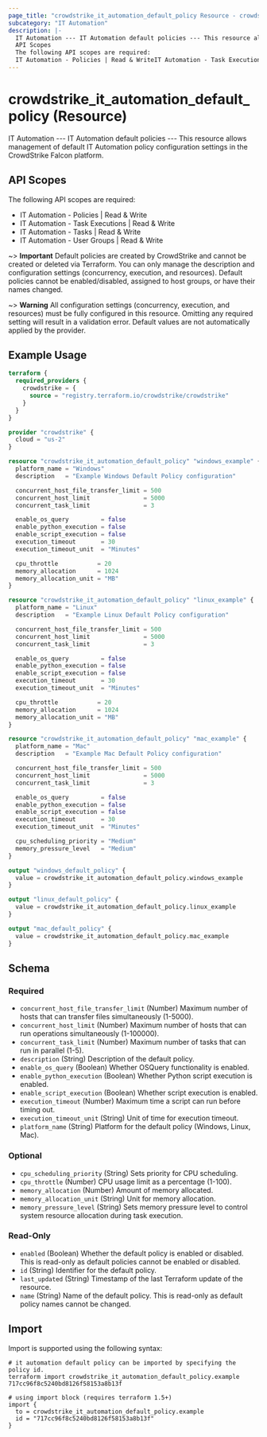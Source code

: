 ```yaml
---
page_title: "crowdstrike_it_automation_default_policy Resource - crowdstrike"
subcategory: "IT Automation"
description: |-
  IT Automation --- IT Automation default policies --- This resource allows management of default IT Automation policy configuration settings in the CrowdStrike Falcon platform.
  API Scopes
  The following API scopes are required:
  IT Automation - Policies | Read & WriteIT Automation - Task Executions | Read & WriteIT Automation - Tasks | Read & WriteIT Automation - User Groups | Read & Write
---
```


# crowdstrike_it_automation_default_policy (Resource)

IT Automation --- IT Automation default policies --- This resource allows management of default IT Automation policy configuration settings in the CrowdStrike Falcon platform.

## API Scopes

The following API scopes are required:

- IT Automation - Policies | Read & Write
- IT Automation - Task Executions | Read & Write
- IT Automation - Tasks | Read & Write
- IT Automation - User Groups | Read & Write

~> **Important** Default policies are created by CrowdStrike and cannot be created or deleted via Terraform. You can only manage the description and configuration settings (concurrency, execution, and resources). Default policies cannot be enabled/disabled, assigned to host groups, or have their names changed.

~> **Warning** All configuration settings (concurrency, execution, and resources) must be fully configured in this resource. Omitting any required setting will result in a validation error. Default values are not automatically applied by the provider.

## Example Usage

```terraform
terraform {
  required_providers {
    crowdstrike = {
      source = "registry.terraform.io/crowdstrike/crowdstrike"
    }
  }
}

provider "crowdstrike" {
  cloud = "us-2"
}

resource "crowdstrike_it_automation_default_policy" "windows_example" {
  platform_name = "Windows"
  description   = "Example Windows Default Policy configuration"

  concurrent_host_file_transfer_limit = 500
  concurrent_host_limit               = 5000
  concurrent_task_limit               = 3

  enable_os_query         = false
  enable_python_execution = false
  enable_script_execution = false
  execution_timeout       = 30
  execution_timeout_unit  = "Minutes"

  cpu_throttle           = 20
  memory_allocation      = 1024
  memory_allocation_unit = "MB"
}

resource "crowdstrike_it_automation_default_policy" "linux_example" {
  platform_name = "Linux"
  description   = "Example Linux Default Policy configuration"

  concurrent_host_file_transfer_limit = 500
  concurrent_host_limit               = 5000
  concurrent_task_limit               = 3

  enable_os_query         = false
  enable_python_execution = false
  enable_script_execution = false
  execution_timeout       = 30
  execution_timeout_unit  = "Minutes"

  cpu_throttle           = 20
  memory_allocation      = 1024
  memory_allocation_unit = "MB"
}

resource "crowdstrike_it_automation_default_policy" "mac_example" {
  platform_name = "Mac"
  description   = "Example Mac Default Policy configuration"

  concurrent_host_file_transfer_limit = 500
  concurrent_host_limit               = 5000
  concurrent_task_limit               = 3

  enable_os_query         = false
  enable_python_execution = false
  enable_script_execution = false
  execution_timeout       = 30
  execution_timeout_unit  = "Minutes"

  cpu_scheduling_priority = "Medium"
  memory_pressure_level   = "Medium"
}

output "windows_default_policy" {
  value = crowdstrike_it_automation_default_policy.windows_example
}

output "linux_default_policy" {
  value = crowdstrike_it_automation_default_policy.linux_example
}

output "mac_default_policy" {
  value = crowdstrike_it_automation_default_policy.mac_example
}
```

<!-- schema generated by tfplugindocs -->
## Schema

### Required

- `concurrent_host_file_transfer_limit` (Number) Maximum number of hosts that can transfer files simultaneously (1-5000).
- `concurrent_host_limit` (Number) Maximum number of hosts that can run operations simultaneously (1-100000).
- `concurrent_task_limit` (Number) Maximum number of tasks that can run in parallel (1-5).
- `description` (String) Description of the default policy.
- `enable_os_query` (Boolean) Whether OSQuery functionality is enabled.
- `enable_python_execution` (Boolean) Whether Python script execution is enabled.
- `enable_script_execution` (Boolean) Whether script execution is enabled.
- `execution_timeout` (Number) Maximum time a script can run before timing out.
- `execution_timeout_unit` (String) Unit of time for execution timeout.
- `platform_name` (String) Platform for the default policy (Windows, Linux, Mac).

### Optional

- `cpu_scheduling_priority` (String) Sets priority for CPU scheduling.
- `cpu_throttle` (Number) CPU usage limit as a percentage (1-100).
- `memory_allocation` (Number) Amount of memory allocated.
- `memory_allocation_unit` (String) Unit for memory allocation.
- `memory_pressure_level` (String) Sets memory pressure level to control system resource allocation during task execution.

### Read-Only

- `enabled` (Boolean) Whether the default policy is enabled or disabled. This is read-only as default policies cannot be enabled or disabled.
- `id` (String) Identifier for the default policy.
- `last_updated` (String) Timestamp of the last Terraform update of the resource.
- `name` (String) Name of the default policy. This is read-only as default policy names cannot be changed.

## Import

Import is supported using the following syntax:

```shell
# it automation default policy can be imported by specifying the policy id.
terraform import crowdstrike_it_automation_default_policy.example 717cc96f8c5240bd8126f58153a8b13f

# using import block (requires terraform 1.5+)
import {
  to = crowdstrike_it_automation_default_policy.example
  id = "717cc96f8c5240bd8126f58153a8b13f"
}
```
